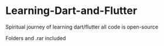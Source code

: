 # Learning-Dart-and-Flutter
Spiritual journey of learning dart/flutter
all code is open-source

Folders and .rar included
